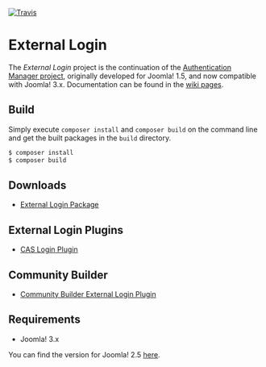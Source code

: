 [![Travis](https://img.shields.io/travis/chdemko/joomla-external-login.svg)](http://travis-ci.org/chdemko/joomla-external-login)

External Login
===============

The *External Login* project is the continuation of the [Authentication Manager project](http://joomlacode.org/gf/project/auth_manager/), originally developed for Joomla! 1.5, and now compatible with Joomla! 3.x. Documentation can be found in the [wiki pages](https://github.com/chdemko/joomla-external-login/wiki).

Build
-----

Simply execute `composer install` and `composer build` on the command line and get the built packages in the `build` directory.

~~~bash
$ composer install
$ composer build
~~~

Downloads
---------

* [External Login Package](http://download.chdemko.com/joomla/extensions/external-login/pkg_externallogin-3.1.2.2.zip)

External Login Plugins
----------------------

* [CAS Login Plugin](http://download.chdemko.com/joomla/extensions/external-login/plg_system_caslogin-3.1.2.2.zip)

Community Builder
-----------------

* [Community Builder External Login Plugin](http://download.chdemko.com/joomla/extensions/external-login/plg_user_cbexternallogin-3.1.2.2.zip)

Requirements
------------

* Joomla! 3.x

You can find the version for Joomla! 2.5 [here](https://github.com/chdemko/joomla-external-login/tree/2.x).

